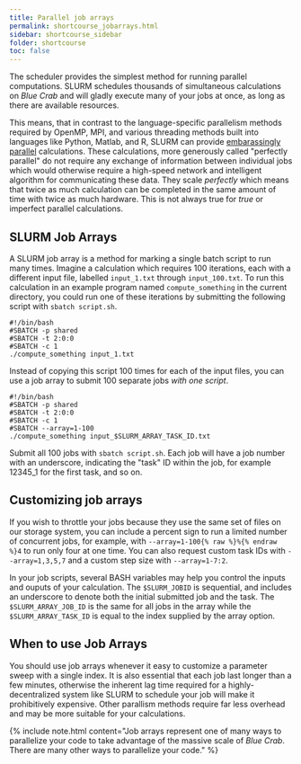 ```yaml
---
title: Parallel job arrays
permalink: shortcourse_jobarrays.html
sidebar: shortcourse_sidebar
folder: shortcourse
toc: false
---
```


The scheduler provides the simplest method for running parallel computations. SLURM schedules thousands of simultaneous calculations on *Blue Crab* and will gladly execute many of your jobs at once, as long as there are available resources.

This means, that in contrast to the language-specific parallelism methods required by OpenMP, MPI, and various threading methods built into languages like Python, Matlab, and R, SLURM can provide [embarassingly parallel](https://en.wikipedia.org/wiki/Embarrassingly_parallel) calculations. These calculations, more generously called "perfectly parallel" do not require any exchange of information between individual jobs which would otherwise require a high-speed network and intelligent algorithm for communicating these data. They scale *perfectly* which means that twice as much calculation can be completed in the same amount of time with twice as much hardware. This is not always true for *true* or imperfect parallel calculations.

## SLURM Job Arrays

A SLURM job array is a method for marking a single batch script to run many times. Imagine a calculation which requires 100 iterations, each with a different input file, labelled `input_1.txt` through `input_100.txt`. To run this calculation in an example program named `compute_something` in the current directory, you could run one of these iterations by submitting the following script with `sbatch script.sh`.

~~~
#!/bin/bash
#SBATCH -p shared
#SBATCH -t 2:0:0
#SBATCH -c 1
./compute_something input_1.txt
~~~

Instead of copying this script 100 times for each of the input files, you can use a job array to submit 100 separate jobs *with one script*.

~~~
#!/bin/bash
#SBATCH -p shared
#SBATCH -t 2:0:0
#SBATCH -c 1
#SBATCH --array=1-100
./compute_something input_$SLURM_ARRAY_TASK_ID.txt
~~~

Submit all 100 jobs with `sbatch script.sh`. Each job will have a job number with an underscore, indicating the "task" ID within the job, for example 12345_1 for the first task, and so on.

## Customizing job arrays

If you wish to throttle your jobs because they use the same set of files on our storage system, you can include a percent sign to run a limited number of concurrent jobs, for example, with `--array=1-100{% raw %}%{% endraw %}4` to run only four at one time. You can also request custom task IDs with `--array=1,3,5,7` and a custom step size with `--array=1-7:2`.

In your job scripts, several BASH variables may help you control the inputs and ouputs of your calculation. The `$SLURM_JOBID` is sequential, and includes an underscore to denote both the initial submitted job and the task. The `$SLURM_ARRAY_JOB_ID` is the same for all jobs in the array while the `$SLURM_ARRAY_TASK_ID` is equal to the index supplied by the array option.

## When to use Job Arrays

You should use job arrays whenever it easy to customize a parameter sweep with a single index. It is also essential that each job last longer than a few minutes, otherwise the inherent lag time required for a highly-decentralized system like SLURM to schedule your job will make it prohibitively expensive. Other parallism methods require far less overhead and may be more suitable for your calculations.

{% include note.html content="Job arrays represent one of many ways to parallelize your code to take advantage of the massive scale of *Blue Crab*. There are many other ways to parallelize your code." %}
